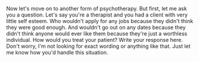 Now let's move on to another form of psychotherapy. But first, let me ask you a
question. Let's say you're a therapist and you had a client with very little
self esteem. Who wouldn't apply for any jobs because they didn't think they
were good enough. And wouldn't go out on any dates because they didn't think
anyone would ever like them because they're just a worthless individual. How
would you treat your patient? Write your response here. Don't worry, I'm not
looking for exact wording or anything like that. Just let me know how you'd
handle this situation.
